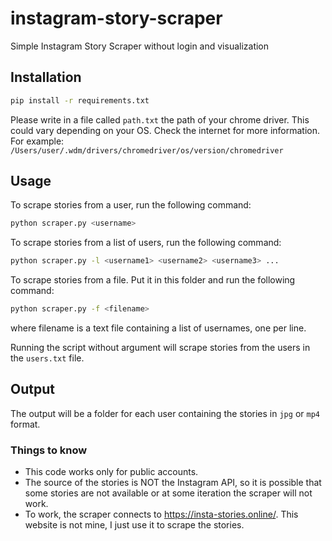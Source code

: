 # instagram-story-scraper
Simple Instagram Story Scraper without login and visualization

## Installation
```bash
pip install -r requirements.txt
```
Please write in a file called `path.txt` the path of your chrome driver. This could vary depending on your OS. Check the internet for more information.
For example:
`/Users/user/.wdm/drivers/chromedriver/os/version/chromedriver`

## Usage
To scrape stories from a user, run the following command:
```bash
python scraper.py <username>
```

To scrape stories from a list of users, run the following command:
```bash
python scraper.py -l <username1> <username2> <username3> ...
```

To scrape stories from a file. Put it in this folder and run the following command:
```bash
python scraper.py -f <filename>
```
where filename is a text file containing a list of usernames, one per line.

Running the script without argument will scrape stories from the users in the `users.txt` file.

## Output
The output will be a folder for each user containing the stories in `jpg` or `mp4` format.

### Things to know
- This code works only for public accounts.
- The source of the stories is NOT the Instagram API, so it is possible that some stories are not available or at some iteration the scraper will not work.
- To work, the scraper connects to https://insta-stories.online/. This website is not mine, I just use it to scrape the stories.